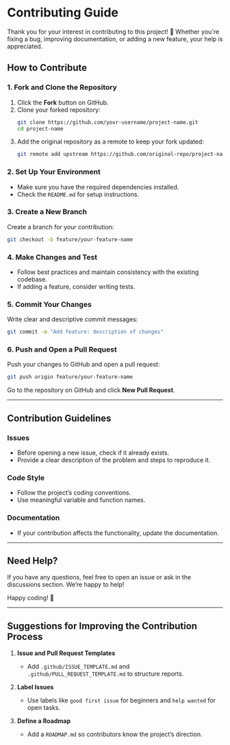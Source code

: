 # Contributing Guide  

Thank you for your interest in contributing to this project! 🚀 Whether you're fixing a bug, improving documentation, or adding a new feature, your help is appreciated.  

## How to Contribute  

### 1. Fork and Clone the Repository  
1. Click the **Fork** button on GitHub.  
2. Clone your forked repository:  
   ```sh
   git clone https://github.com/your-username/project-name.git
   cd project-name
   ```
3. Add the original repository as a remote to keep your fork updated:  
   ```sh
   git remote add upstream https://github.com/original-repo/project-name.git
   ```

### 2. Set Up Your Environment  
- Make sure you have the required dependencies installed.  
- Check the `README.md` for setup instructions.  

### 3. Create a New Branch  
Create a branch for your contribution:  
```sh
git checkout -b feature/your-feature-name
```

### 4. Make Changes and Test  
- Follow best practices and maintain consistency with the existing codebase.  
- If adding a feature, consider writing tests.  

### 5. Commit Your Changes  
Write clear and descriptive commit messages:  
```sh
git commit -m "Add feature: description of changes"
```

### 6. Push and Open a Pull Request  
Push your changes to GitHub and open a pull request:  
```sh
git push origin feature/your-feature-name
```
Go to the repository on GitHub and click **New Pull Request**.  

---

## Contribution Guidelines  

### Issues  
- Before opening a new issue, check if it already exists.  
- Provide a clear description of the problem and steps to reproduce it.  

### Code Style  
- Follow the project’s coding conventions.  
- Use meaningful variable and function names.  

### Documentation  
- If your contribution affects the functionality, update the documentation.  

---

## Need Help?  
If you have any questions, feel free to open an issue or ask in the discussions section. We’re happy to help!  

Happy coding! 🎉  

---

## Suggestions for Improving the Contribution Process  

1. **Issue and Pull Request Templates**  
   - Add `.github/ISSUE_TEMPLATE.md` and `.github/PULL_REQUEST_TEMPLATE.md` to structure reports.  

2. **Label Issues**  
   - Use labels like `good first issue` for beginners and `help wanted` for open tasks.  

3. **Define a Roadmap**  
   - Add a `ROADMAP.md` so contributors know the project’s direction.  
